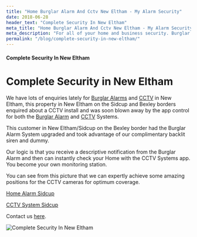 ```yaml
---
title: "Home Burglar Alarm And Cctv New Eltham - My Alarm Security"
date: 2018-06-28
header_text: "Complete Security In New Eltham"
meta_title: "Home Burglar Alarm And Cctv New Eltham - My Alarm Security"
meta_description: "For all of your home and business security. Burglar Alarm Servicing, Burglar Alarm Installation, Alarm Battery and CCTV. Call 020 8302 4065 or email us."
permalink: "/blog/complete-security-in-new-eltham/"
---
```


#### Complete Security In New Eltham

# Complete Security in New Eltham

We have lots of enquiries lately for [Burglar Alarms](/categories/burglar-alarms/) and [CCTV](/categories/cctv/) in New Eltham, this property in New Eltham on the Sidcup and Bexley borders enquired about a CCTV install and was soon blown away by the app control for both the [Burglar Alarm](/categories/burglar-alarms/) and [CCTV](/categories/cctv/) Systems.

This customer in New Eltham/Sidcup on the Bexley border had the Burglar Alarm System upgraded and took advantage of our complimentary backlit siren and dummy.

Our logic is that you receive a descriptive notification from the Burglar Alarm and then can instantly check your Home with the CCTV Systems app. You become your own monitoring station.

You can see from this picture that we can expertly achieve some amazing positions for the CCTV cameras for optimum coverage.

[Home Alarm Sidcup](/categories/burglar-alarms/)

[CCTV System Sidcup](/categories/cctv/)

Contact us [here](/contact/).

![Complete Security In New Eltham](https://res.cloudinary.com/kbs/image/upload/w1760jfqudwtfclsyqag.jpg)
